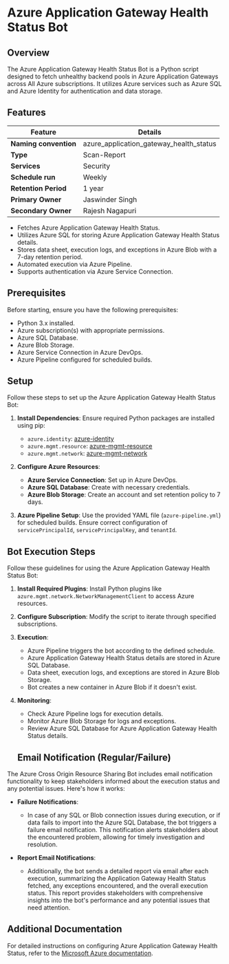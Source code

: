 # Azure Application Gateway Health Status Bot

## Overview
The Azure Application Gateway Health Status Bot is a Python script designed to fetch unhealthy backend pools in Azure Application Gateways across All Azure subscriptions. It utilizes Azure services such as Azure SQL and Azure Identity for authentication and data storage.

## Features

| Feature              | Details                                                 |
|----------------------|---------------------------------------------------------|
| **Naming convention**| azure_application_gateway_health_status                 |
| **Type**             | Scan-Report                                             |
| **Services**         | Security                                                |
| **Schedule run**     | Weekly                                                  |
| **Retention Period** | 1 year                                                  |
| **Primary Owner**    | Jaswinder Singh                                         |
| **Secondary Owner**  | Rajesh Nagapuri                                         |

- Fetches Azure Application Gateway Health Status.
- Utilizes Azure SQL for storing Azure Application Gateway Health Status details.
- Stores data sheet, execution logs, and exceptions in Azure Blob with a 7-day retention period.
- Automated execution via Azure Pipeline.
- Supports authentication via Azure Service Connection.

## Prerequisites
Before starting, ensure you have the following prerequisites:

- Python 3.x installed.
- Azure subscription(s) with appropriate permissions.
- Azure SQL Database.
- Azure Blob Storage.
- Azure Service Connection in Azure DevOps.
- Azure Pipeline configured for scheduled builds.

## Setup
Follow these steps to set up the Azure Application Gateway Health Status Bot:

1. **Install Dependencies**: Ensure required Python packages are installed using pip:
   - `azure.identity`: [azure-identity](https://pypi.org/project/azure-identity)
   - `azure.mgmt.resource`: [azure-mgmt-resource](https://pypi.org/project/azure-mgmt-resource)
   - `azure.mgmt.network`: [azure-mgmt-network](https://pypi.org/project/azure-mgmt-network)
   
2. **Configure Azure Resources**:
   - **Azure Service Connection**: Set up in Azure DevOps.
   - **Azure SQL Database**: Create with necessary credentials.
   - **Azure Blob Storage**: Create an account and set retention policy to 7 days.
   
3. **Azure Pipeline Setup**: Use the provided YAML file (`azure-pipeline.yml`) for scheduled builds. Ensure correct configuration of `servicePrincipalId`, `servicePrincipalKey`, and `tenantId`.

## Bot Execution Steps
Follow these guidelines for using the Azure Application Gateway Health Status Bot:

1. **Install Required Plugins**: Install Python plugins like `azure.mgmt.network.NetworkManagementClient` to access Azure resources.

2. **Configure Subscription**: Modify the script to iterate through specified subscriptions.

3. **Execution**:
   - Azure Pipeline triggers the bot according to the defined schedule.
   - Azure Application Gateway Health Status details are stored in Azure SQL Database.
   - Data sheet, execution logs, and exceptions are stored in Azure Blob Storage.
   - Bot creates a new container in Azure Blob if it doesn't exist.

4. **Monitoring**:
   - Check Azure Pipeline logs for execution details.
   - Monitor Azure Blob Storage for logs and exceptions.
   - Review Azure SQL Database for Azure Application Gateway Health Status details.

   ## Email Notification (Regular/Failure)
The Azure Cross Origin Resource Sharing Bot includes email notification functionality to keep stakeholders informed about the execution status and any potential issues. Here's how it works:

- **Failure Notifications**: 
  - In case of any SQL or Blob connection issues during execution, or if data fails to import into the Azure SQL Database, the bot triggers a failure email notification. This notification alerts stakeholders about the encountered problem, allowing for timely investigation and resolution.

- **Report Email Notifications**: 
  - Additionally, the bot sends a detailed report via email after each execution, summarizing the Application Gateway Health Status fetched, any exceptions encountered, and the overall execution status. This report provides stakeholders with comprehensive insights into the bot's performance and any potential issues that need attention.

## Additional Documentation
For detailed instructions on configuring Azure Application Gateway Health Status, refer to the [Microsoft Azure documentation](https://learn.microsoft.com/en-us/azure/application-gateway/application-gateway-probe-overview).


